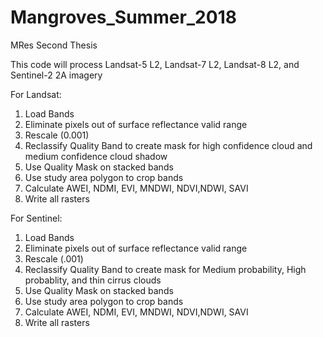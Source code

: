 # Mangroves_Summer_2018
MRes Second Thesis

This code will process Landsat-5 L2, Landsat-7 L2, Landsat-8 L2, and Sentinel-2 2A imagery

For Landsat:
1) Load Bands
2) Eliminate pixels out of surface reflectance valid range
3) Rescale (0.001)
4) Reclassify Quality Band to create mask for high confidence cloud and medium confidence cloud shadow
5) Use Quality Mask on stacked bands
6) Use study area polygon to crop bands
7) Calculate AWEI, NDMI, EVI, MNDWI, NDVI,NDWI, SAVI 
8) Write all rasters

For Sentinel:
1) Load Bands
2) Eliminate pixels out of surface reflectance valid range
3) Rescale (.001)
4) Reclassify Quality Band to create mask for Medium probability, High probablity, and thin cirrus clouds
5) Use Quality Mask on stacked bands
6) Use study area polygon to crop bands
7) Calculate AWEI, NDMI, EVI, MNDWI, NDVI,NDWI, SAVI 
8) Write all rasters

